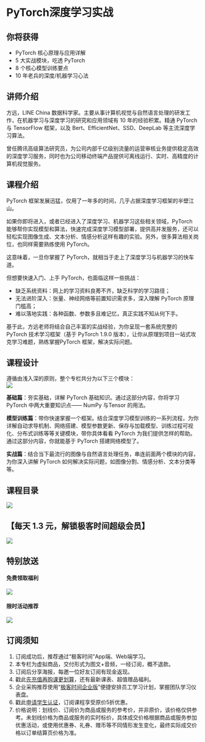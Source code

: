 # PyTorch深度学习实战

## 你将获得

*   PyTorch 核心原理与应用详解
*   5 大实战模块，吃透 PyTorch
*   8 个核心模型训练要点
*   10 年老兵的深度/机器学习心法

  

## 讲师介绍

方远，LINE China 数据科学家。主要从事计算机视觉与自然语言处理的研发工作，在机器学习与深度学习的研究和应用领域有 10 年的经验积累。精通 PyTorch 与 TensorFlow 框架，以及 Bert、EfficientNet、SSD、DeepLab 等主流深度学习算法。

曾任腾讯高级算法研究员，为公司内部千亿级别流量的运营审核业务提供稳定高效的深度学习服务，同时也为公司移动终端产品提供可离线运行、实时、高精度的计算机视觉服务。

  

## 课程介绍

PyTorch 框架发展迅猛，仅用了一年多的时间，几乎占据深度学习框架的半壁江山。

如果你即将进入，或者已经进入了深度学习、机器学习这些相关领域，PyTorch 能够帮你实现模型和算法，快速完成深度学习模型部署，提供高并发服务，还可以轻松实现图像生成、文本分析、情感分析这样有趣的实验。另外，很多算法相关岗位，也同样需要熟练使用 PyTorch。

这意味着，一旦你掌握了 PyTorch，就相当于走上了深度学习与机器学习的快车道。

但想要快速入门、上手 PyTorch，也面临这样一些挑战：

*   缺乏系统资料：网上的学习资料良莠不齐，缺乏科学的学习路径；
*   无法进阶深入：张量、神经网络等前置知识需求多，深入理解 PyTorch 原理门槛高；
*   难以落地实践：各种函数、参数多且难记忆，真正实践不知从何下手。

基于此，方远老师将结合自己丰富的实战经验，为你呈现一套系统完整的 PyTorch 技术学习框架（基于 PyTorch 1.9.0 版本），让你从原理到项目一站式攻克学习难题，熟练掌握PyTorch 框架，解决实际问题。

## 课程设计

遵循由浅入深的原则，整个专栏共分为以下三个模块：  
![](https://static001.geekbang.org/resource/image/03/70/035d86f2611c184d3e01baaceef14a70.jpg)

**基础篇**：夯实基础，详解 PyTorch 基础知识。通过这部分内容，你将学习 PyTorch 中两大重要知识点—— NumPy 与Tensor 的用法。

**模型训练篇**：带你快速掌握一个框架。结合深度学习模型训练的一系列流程，为你详解自动求导机制、网络搭建、模型参数更新、保存与加载模型、训练过程可视化、分布式训练等等关键模块，带你具体看看 PyTorch 为我们提供怎样的帮助。通过这部分内容，你就能基于 PyTorch 搭建网络模型了。

**实战篇**：结合当下最流行的图像与自然语言处理任务，串连前面两个模块的内容，为你深入讲解 PyTorch 如何解决实际问题，如图像分割、情感分析、文本分类等等。

  

## 课程目录

![](https://static001.geekbang.org/resource/image/d6/f3/d6923f506044d36bd511a604dfeb2ff3.jpg)

  

## 【每天 1.3 元，解锁极客时间超级会员】

[![](https://static001.geekbang.org/resource/image/d9/da/d91cc5f883d0a7c7e2ef43513909ebda.jpg)](time://nativeWebView?url=https%3A%2F%2Ftime.geekbang.org%2Fhybrid%2Fpvip%3Futm_source%3Dgeektime-app-tbfs-banner%26utm_term%3Dgeektime-app-tbfs-banner&canHiddenNavigationBarBackgroundView=3)

  

## 特别放送

#### 免费领取福利

[![](https://static001.geekbang.org/resource/image/b0/9b/b01d6e3d17b9708b70b81ce043e4e69b.jpg?wh=1035x360)](https://u.geekbang.org/subject/intro/1000861?utm_source=zhuanlanxiangqingye&utm_medium=app&utm_term=appzhuanlanxiangqingye&gk_cus_user_wechat=university)  
  

#### 限时活动推荐

[![](https://static001.geekbang.org/resource/image/67/a0/6720f5d50b4b38abbf867facdef728a0.png?wh=1035x360)](https://shop18793264.m.youzan.com/wscgoods/detail/2fmoej9krasag5p?dc_ps=2913145716543073286.200001)

  

## 订阅须知

1.  订阅成功后，推荐通过“极客时间”App端、Web端学习。
2.  本专栏为虚拟商品，交付形式为图文+音频，一经订阅，概不退款。
3.  订阅后分享海报，每邀一位好友订阅有现金返现。
4.  戳此[先充值再购课更划算](https://shop18793264.m.youzan.com/wscgoods/detail/2fmoej9krasag5p?scan=1&activity=none&from=kdt&qr=directgoods_1541158976&shopAutoEnter=1)，还有最新课表、超值赠品福利。
5.  企业采购推荐使用“[极客时间企业版](https://b.geekbang.org/?utm_source=geektime&utm_medium=columnintro&utm_campaign=newregister&gk_source=2021020901_gkcolumnintro_newregister)”便捷安排员工学习计划，掌握团队学习仪表盘。
6.  戳此[申请学生认证](https://promo.geekbang.org/activity/student-certificate?utm_source=geektime&utm_medium=caidanlan1)，订阅课程享受原价5折优惠。
7.  价格说明：划线价、订阅价为商品或服务的参考价，并非原价，该价格仅供参考。未划线价格为商品或服务的实时标价，具体成交价格根据商品或服务参加优惠活动，或使用优惠券、礼券、赠币等不同情形发生变化，最终实际成交价格以订单结算页价格为准。
